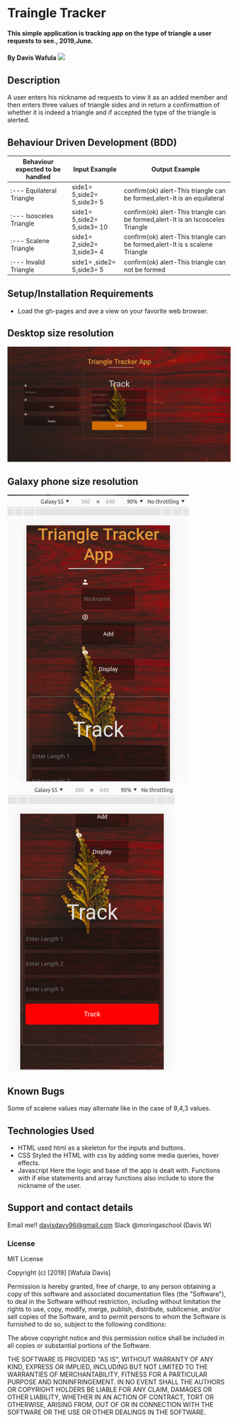 # Traingle Tracker
#### This simple application is tracking app on the type of triangle a user requests to see., 2019,June.
#### By **Davis Wafula ![](https://github.com/Davisdavy)**
## Description
A user enters his nickname ad requests to view it as an added member and then enters
three values of triangle sides and in return a confirmattion of whether it is indeed a triangle and if accepted the type of the triangle is alerted.
## Behaviour Driven Development (BDD)
| Behaviour expected to be handled | Input Example              | Output Example            |
| -------------------------------- | -------------------------- |--------------------------            
|:--- Equilateral Triangle             | side1= 5,side2= 5,side3= 5 |confirm(ok) alert-This triangle can be formed,alert-It is an equilateral|
|:--- Isosceles Triangle           | side1= 5,side2= 5,side3= 10 |confirm(ok) alert-This triangle can be formed,alert-It is an Iscosceles Triangle|
|:--- Scalene Triangle             | side1= 2,side2= 3,side3= 4 |confirm(ok) alert-This triangle can be formed,alert-It is s scalene Triangle|
|:--- Invalid Triangle             | side1= ,side2= 5,side3= 5 |confirm(ok) alert-This triangle can not be formed|

## Setup/Installation Requirements
* Load the gh-pages and ave a view on your favorite web browser.
## Desktop size resolution
![image](css/images/src.png)
## Galaxy phone size resolution
![image](css/images/src1.png)
![image](css/images/src2.png)

## Known Bugs
Some of scalene values may alternate like in the case of 9,4,3 values.
## Technologies Used
* HTML 
 used html as a skeleton for the inputs and buttons.
* CSS
 Styled the HTML with css by adding some media queries, hover effects. 
* Javascript
Here the logic and base of the app is dealt with. Functions with if else statements and array functions also include to store the nickname of the user.

## Support and contact details
 Email me!! davisdavy96@gmail.com
 Slack @moringaschool (Davis W)
### License
MIT License

Copyright (c) [2019] [Wafula Davis]

Permission is hereby granted, free of charge, to any person obtaining a copy
of this software and associated documentation files (the "Software"), to deal
in the Software without restriction, including without limitation the rights
to use, copy, modify, merge, publish, distribute, sublicense, and/or sell
copies of the Software, and to permit persons to whom the Software is
furnished to do so, subject to the following conditions:

The above copyright notice and this permission notice shall be included in all
copies or substantial portions of the Software.

THE SOFTWARE IS PROVIDED "AS IS", WITHOUT WARRANTY OF ANY KIND, EXPRESS OR
IMPLIED, INCLUDING BUT NOT LIMITED TO THE WARRANTIES OF MERCHANTABILITY,
FITNESS FOR A PARTICULAR PURPOSE AND NONINFRINGEMENT. IN NO EVENT SHALL THE
AUTHORS OR COPYRIGHT HOLDERS BE LIABLE FOR ANY CLAIM, DAMAGES OR OTHER
LIABILITY, WHETHER IN AN ACTION OF CONTRACT, TORT OR OTHERWISE, ARISING FROM,
OUT OF OR IN CONNECTION WITH THE SOFTWARE OR THE USE OR OTHER DEALINGS IN THE
SOFTWARE.